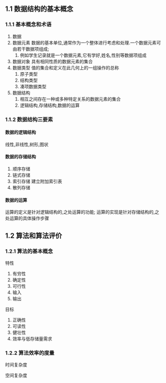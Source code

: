 ## 1.1 数据结构的基本概念
### 1.1.1 基本概念和术语
1. 数据
2. 数据元素 数据的基本单位,通常作为一个整体进行考虑和处理.一个数据元素可由若干数据项组成;
   1. 例如学生记录就是一个数据元素,它有学好,姓名,性别等数据项组成
3. 数据对象 具有相同性质的数据元素的集合
4. 数据类型 值的集合和定义在此几何上的一组操作的总称
   1. 原子类型
   2. 结构类型
   3. 凑项数据类型
5. 数据结构 
   1. 相互之间存在一种或多种特定关系的数据元素的集合
   2. 逻辑结构,存储结构,数据的运算
   
### 1.1.2 数据结构三要素
#### 数据的逻辑结构
线性,非线性,树形,图状

#### 数据的存储结构
1. 顺序存储
2. 链式存储
3. 索引存储 建立附加索引表
4. 散列存储
#### 数据的运算
运算的定义是针对逻辑结构的,之处运算的功能;
运算的实现是针对存储结构的,之处运算的具体操作步骤

## 1.2 算法和算法评价
### 1.2.1 算法的基本概念
特性
1. 有穷性
2. 确定性
3. 可行性
4. 输入
5. 输出

目标
1. 正确性
2. 可读性
3. 健壮性
4. 效率与低存储量需求

### 1.2.2 算法效率的度量
时间复杂度

空间复杂度


